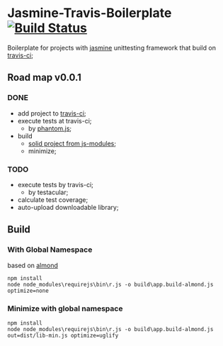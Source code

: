 Jasmine-Travis-Boilerplate [![Build Status](https://secure.travis-ci.org/Hyzhak/Jasmine-Travis-Boilerplate.png?branch=master)](https://travis-ci.org/Hyzhak/Jasmine-Travis-Boilerplate)
==========================

Boilerplate for projects with [jasmine](https://github.com/pivotal/jasmine) unittesting framework that build on [travis-ci](travis-ci.org);

## Road map v0.0.1

### DONE

* add project to [travis-ci](travis-ci.org);
* execute tests at travis-ci;
   * by [phantom.js](phantomjs.org);
* build
   * [solid project from js-modules](https://github.com/Hyzhak/Jasmine-Travis-Boilerplate#build);
   * minimize;

### TODO

* execute tests by travis-ci;
   * by testacular;
* calculate test coverage;
* auto-upload downloadable library;

## Build
### With Global Namespace

based on [almond](https://github.com/jrburke/almond)

```
npm install
node node_modules\requirejs\bin\r.js -o build\app.build-almond.js optimize=none
```

### Minimize with global namespace

```
npm install
node node_modules\requirejs\bin\r.js -o build\app.build-almond.js out=dist/lib-min.js optimize=uglify
```